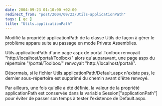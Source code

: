 ```yaml
---
date: 2004-09-23 01:10:00 +02:00
redirect_from: "post/2004/09/23/Utils-applicationPath"
tags: [ qc ]
title: "Utils.applicationPath"
---
```


Modifié la propriété applicationPath de la classe Utils de façon à gérer le
problème apparu suite au passage en mode Private Assemblies.

Utils.applicationPath d'une page aspx de portal.Toolbox renvoyait
"http://localhost/portal/Toolbox/" alors qu'auparavant, une page aspx du
répertoire "/portal/Toolbox/" renvoyait "http://localhost/portal/".

Désormais, si le fichier Utils.applicationPath/Default.aspx n'existe pas, le
dernier sous-répertoire est supprimé du chemin avant d'être renvoyé.

Par ailleurs, une fois qu'elle a été définie, la valeur de la propriété
applicationPath est conservée dans la variable Session["applicationPath"] pour
éviter de passer son temps à tester l'existence de Default.aspx.
